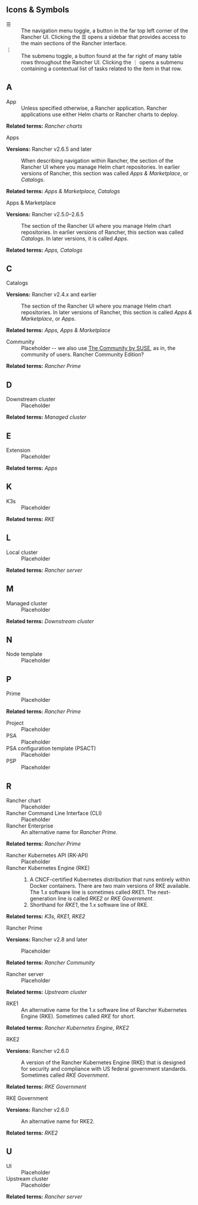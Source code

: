 ## Icons & Symbols

<dl>
    <dt>
        ☰
    </dt>
    <dd>
        The navigation menu toggle, a button in the far top left corner of the Rancher UI. Clicking the ☰ opens a sidebar that provides access to the main sections of the Rancher interface.
    </dd>
    <dt>
        ⋮
    </dt>
    <dd>
        The submenu toggle, a button found at the far right of many table rows throughout the Rancher UI. Clicking the ⋮ opens a submenu containing a contextual list of tasks related to the item in that row.
    </dd>
</dl>

## A

<dl>
    <dt>
        App
    </dt>
    <dd>
        Unless specified otherwise, a Rancher application. Rancher applications use either Helm charts or Rancher charts to deploy.
    </dd>
    <p>
        <b>Related terms:</b> <i>Rancher charts</i>
    </p>
    <dt>
        Apps
    </dt>
    <p>
        <b>Versions:</b> Rancher v2.6.5 and later
    </p>
    <dd>
        When describing navigation within Rancher, the section of the Rancher UI where you manage Helm chart repositories. In earlier versions of Rancher, this section was called <i>Apps & Marketplace</i>, or <i>Catalogs</i>.
    </dd>
    <p>
        <b>Related terms:</b> <i>Apps & Marketplace, Catalogs</i>
    </p>
    <dt>
        Apps & Marketplace
    </dt>
    <p>
        <b>Versions:</b> Rancher v2.5.0–2.6.5
    </p>
    <dd>
        The section of the Rancher UI where you manage Helm chart repositories. In earlier versions of Rancher, this section was called <i>Catalogs</i>. In later versions, it is called <i>Apps</i>.
    </dd>
    <p>
        <b>Related terms:</b> <i>Apps, Catalogs</i>
    </p>
</dl>

## C

<dl>
    <dt>
        Catalogs
    </dt>
    <p>
        <b>Versions:</b> Rancher v2.4.x and earlier
    </p>
    <dd>
        The section of the Rancher UI where you manage Helm chart repositories. In later versions of Rancher, this section is called <i>Apps & Marketplace</i>, or <i>Apps</i>.
    </dd>
    <p>
        <b>Related terms:</b> <i>Apps, Apps & Marketplace</i>
    </p>
    <dt>
        Community
    </dt>
    <dd>
        Placeholder -- we also use <a href="https://www.rancher.com/community">The Community by SUSE</a>, as in, the community of users. Rancher Community Edition?
    </dd>
    <p>
        <b>Related terms:</b> <i>Rancher Prime</i>
    </p>
</dl>

## D

<dl>
    <dt>
        Downstream cluster
    </dt>
    <dd>
        Placeholder 
    </dd>
    <p>
        <b>Related terms:</b> <i>Managed cluster</i>
    </p>
</dl>

## E

<dl>
    <dt>
        Extension
    </dt>
    <dd>
        Placeholder 
    </dd>
    <p>
        <b>Related terms:</b> <i>Apps</i>
    </p>
</dl>

## K

<dl>
    <dt>
        K3s
    </dt>
    <dd>
        Placeholder 
    </dd>
    <p>
        <b>Related terms:</b> <i>RKE</i>
    </p>
</dl>

## L

<dl>
    <dt>
        Local cluster
    </dt>
    <dd>
        Placeholder 
    </dd>
    <p>
        <b>Related terms:</b> <i>Rancher server</i>
    </p>
</dl>

## M

<dl>
    <dt>
        Managed cluster
    </dt>
    <dd>
        Placeholder
    </dd>
    <p>
        <b>Related terms:</b> <i>Downstream cluster</i>
    </p>
</dl>

## N

<dl>
    <dt>
        Node template
    </dt>
    <dd>
        Placeholder
    </dd>
</dl>

## P

<dl>
    <dt>
        Prime
    </dt>
    <dd>
        Placeholder
    </dd>
    <p>
        <b>Related terms:</b> <i>Rancher Prime</i>
    </p>
    <dt>
        Project
    </dt>
    <dd>
        Placeholder 
    </dd>
    <dt>
        PSA
    </dt>
    <dd>
        Placeholder 
    </dd>
    <dt>
        PSA configuration template (PSACT)
    </dt>
    <dd>
        Placeholder 
    </dd>
    <dt>
        PSP
    </dt>
    <dd>
        Placeholder 
    </dd>
</dl>

## R

<dl>
    <dt>
        Rancher chart
    </dt>
    <dd>
        Placeholder 
    </dd>
    <dt>
        Rancher Command Line Interface (CLI)
    </dt>
    <dd>
        Placeholder 
    </dd>
    <dt>
        Rancher Enterprise
    </dt>
    <dd>
        An alternative name for <i>Rancher Prime</i>. 
    </dd>
    <p>
        <b>Related terms:</b> <i>Rancher Prime</i>
    </p>
    <dt>
        Rancher Kubernetes API (RK-API)
    </dt>
    <dd>
        Placeholder 
    </dd>
    <dt>
        Rancher Kubernetes Engine (RKE)
    </dt>
    <dd>
        <ol>
            <li> 
                A CNCF-certified Kubernetes distribution that runs entirely within Docker containers. There are two main versions of RKE available. The 1.x software line is sometimes called <i>RKE1</i>. The next-generation line is called <i>RKE2</i> or <i>RKE Government</i>.
            </li>
            <li>
                Shorthand for <i>RKE1</i>, the 1.x software line of RKE.
            </li>
        </ol>
    </dd>
    <p>
        <b>Related terms:</b> <i>K3s, RKE1, RKE2</i>
    </p>
    <dt>
        Rancher Prime
    </dt>
    <p>
        <b>Versions:</b> Rancher v2.8 and later
    </p>
    <dd>
        Placeholder
    </dd>
    <p>
        <b>Related terms:</b> <i>Rancher Community</i>
    </p>
    <dt>
        Rancher server
    </dt>
    <dd>
        Placeholder 
    </dd>
    <p>
        <b>Related terms:</b> <i>Upstream cluster</i>
    </p>
    <dt>
        RKE1
    </dt>
    <dd>
        An alternative name for the 1.x software line of Rancher Kubernetes Engine (RKE). Sometimes called <i>RKE</i> for short.
    </dd>
    <p>
        <b>Related terms:</b> <i>Rancher Kubernetes Engine, RKE2</i>
    </p>    
    <dt>
        RKE2
    </dt>
    <p>
        <b>Versions:</b> Rancher v2.6.0
    </p>
    <dd>
        A version of the Rancher Kubernetes Engine (RKE) that is designed for security and compliance with US federal government standards. Sometimes called <i>RKE Government</i>.
    </dd>
    <p>
        <b>Related terms:</b> <i>RKE Government</i>
    </p>
    <dt>
        RKE Government
    </dt>
        <p>
        <b>Versions:</b> Rancher v2.6.0
    </p>
    <dd>
        An alternative name for RKE2.
    </dd>
    <p>
        <b>Related terms:</b> <i>RKE2</i>
    </p>
</dl>

## U

<dl>
    <dt>
        UI
    </dt>
    <dd>
        Placeholder
    </dd>
    <dt>
        Upstream cluster
    </dt>
    <dd>
        Placeholder 
    </dd>
    <p>
        <b>Related terms:</b> <i>Rancher server</i>
    </p>
</dl>